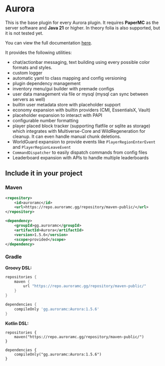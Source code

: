 # Aurora

This is the base plugin for every Aurora plugin.
It requires **PaperMC** as the server software and **Java 21** or higher.
In theory folia is also supported, but it is not tested yet.

You can view the full documentation [here](https://docs.auroramc.gg/aurora).

It provides the following utilities:
- chat/actionbar messaging, text building using every possible color formats and styles.
- custom logger
- automatic yaml to class mapping and config versioning
- plugin dependency management
- inventory menu/gui builder with premade configs
- user data management via file or mysql (mysql can sync between servers as well)
- builtin user metadata store with placeholder support
- economy expansion with builtin providers (CMI, EssentialsX, Vault)
- placeholder expansion to interact with PAPI
- configurable number formatting
- player placed block tracker (supporting flatfile or sqlite as storage) 
which integrates with Multiverse-Core and WildRegeneration for cleanup. It can even handle manual chunk deletions.
- WorldGuard expansion to provide events like `PlayerRegionEnterEvent` and `PlayerRegionLeaveEvent`
- `CommandDispatcher` to easily dispatch commands from config files
- Leaderboard expansion with APIs to handle multiple leaderboards

## Include it in your project

### Maven

```xml
<repository>
    <id>auroramc</id>
    <url>https://repo.auroramc.gg/repository/maven-public/</url>
</repository>
```

```xml
<dependency>
    <groupId>gg.auroramc</groupId>
    <artifactId>Aurora</artifactId>
    <version>1.5.6</version>
    <scope>provided</scope>
</dependency>
```
### Gradle

**Groovy DSL:**
```gradle
repositories {
    maven {
        url "https://repo.auroramc.gg/repository/maven-public/"
    }
}

dependencies {
    compileOnly 'gg.auroramc:Aurora:1.5.6'
}
```

**Kotlin DSL:**
```Gradle Kotlin DSL
repositories { 
    maven("https://repo.auroramc.gg/repository/maven-public/")
}

dependencies { 
    compileOnly("gg.auroramc:Aurora:1.5.6")
}
```